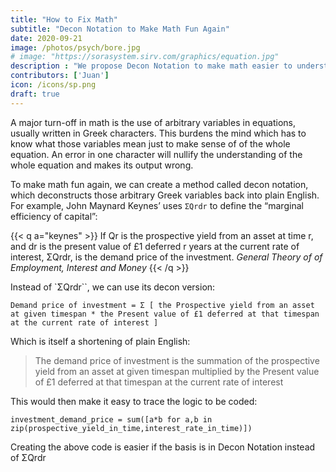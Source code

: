 ```yaml
---
title: "How to Fix Math"
subtitle: "Decon Notation to Make Math Fun Again"
date: 2020-09-21
image: /photos/psych/bore.jpg
# image: "https://sorasystem.sirv.com/graphics/equation.jpg"
description : "We propose Decon Notation to make math easier to understand"
contributors: ['Juan']
icon: /icons/sp.png
draft: true
---
```


A major turn-off in math is the use of arbitrary variables in equations, usually written in Greek characters. This burdens the mind which has to know what those variables mean just to make sense of of the whole equation. An error in one character will nullify the understanding of the whole equation and makes its output wrong.

To make math fun again, we can create a method called decon notation, which deconstructs those arbitrary Greek variables back into plain English. For example, John Maynard Keynes’ uses `ΣQrdr` to define the “marginal efficiency of capital”:


{{< q a="keynes" >}}
If Qr is the prospective yield from an asset at time r, and dr is the present value of £1 deferred r years at the current rate of interest, ΣQrdr, is the demand price of the investment.
<cite>General Theory of of Employment, Interest and Money</cite>
{{< /q >}}


Instead of `ΣQrdr``, we can use its decon version:

`Demand price of investment = Σ [ the Prospective yield from an asset at given timespan * the Present value of £1 deferred at that timespan at the current rate of interest ]`

Which is itself a shortening of plain English:

> The demand price of investment is the summation of the prospective yield from an asset at given timespan multiplied by the Present value of £1 deferred at that timespan at the current rate of interest

This would then make it easy to trace the logic to be coded:

`investment_demand_price = sum([a*b for a,b in zip(prospective_yield_in_time,interest_rate_in_time)])`

Creating the above code is easier if the basis is in Decon Notation instead of ΣQrdr
